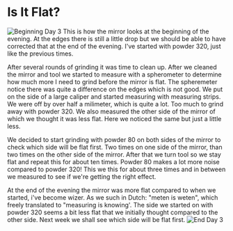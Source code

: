 # Is It Flat?
![Beginning Day 3](/images/IMG_2624.jpg)
This is how the mirror looks at the beginning of the evening. At the edges there is still a little drop but we should be able to have corrected that at the end of the evening. I've started with powder 320, just like the previous times.

After several rounds of grinding it was time to clean up. After we cleaned the mirror and tool we started to measure with a spherometer to determine how much more I need to grind before the mirror is flat. The spheremeter notice there was quite a difference on the edges which is not good. We put on the side of a large caliper and started measuring with measuring strips. We were off by over half a milimeter, which is quite a lot. Too much to grind away with powder 320. We also measured the other side of the mirror of which we thought it was less flat. Here we noticed the same but just a little less.

We decided to start grinding with powder 80 on both sides of the mirror to check which side will be flat first. Two times on one side of the mirror, than two times on the other side of the mirror. After that we turn tool so we stay flat and repeat this for about ten times. Powder 80 makes a lot more noise compared to powder 320! This we this for about three times and in between we measured to see if we're getting the right effect.

At the end of the evening the mirror was more flat compared to when we started, i've become wizer. As we such in Dutch: "meten is weten", which freely translated to "measuring is knowing'. The side we started on with powder 320 seems a bit less flat that we initially thought compared to the other side. Next week we shall see which side will be flat first.
![End Day 3](/images/IMG_2625.jpg)